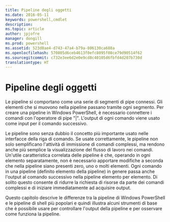 ```yaml
---
title: Pipeline degli oggetti
ms.date: 2016-05-11
keywords: powershell,cmdlet
description: 
ms.topic: article
author: jpjofre
manager: dongill
ms.prod: powershell
ms.assetid: 523d8ae4-d743-47a4-b79a-806130ca688a
ms.openlocfilehash: 570805d6ceb4613f0efc8095f08ce79d90514f62
ms.sourcegitcommit: c732e3ee6d2e0e9cd8c40105d6fbfd4d207b730d
translationtype: HT
---
```

# <a name="object-pipeline"></a>Pipeline degli oggetti
Le pipeline si comportano come una serie di segmenti di pipe connessi. Gli elementi che si muovono nella pipeline passano tramite ogni segmento. Per creare una pipeline in Windows PowerShell, è necessario connettere i comandi con l'operatore di pipe "|". L'output di ogni comando viene usato come input per il comando successivo.

Le pipeline sono senza dubbio il concetto più importante usato nelle interfacce della riga di comando. Se usate correttamente, le pipeline non solo semplificano l'attività di immissione di comandi complessi, ma rendono anche più semplice la visualizzazione del flusso di lavoro nei comandi. Un'utile caratteristica correlata delle pipeline è che, operando in ogni elemento separatamente, non è necessario apportare modifiche a seconda che nella pipeline siano presenti zero, uno o molti elementi. Ogni comando in una pipeline (definito elemento della pipeline) in genere passa anche l'output al comando successivo nella pipeline elemento per elemento. Di solito questo consente di ridurre la richiesta di risorse da parte dei comandi complessi e di iniziare immediatamente ad acquisire output.

Questo capitolo descrive le differenze tra la pipeline di Windows PowerShell e le pipeline di shell più popolari e quindi illustra alcuni strumenti di base che è possibile usare per controllare l'output della pipeline e per osservare come funziona la pipeline.


